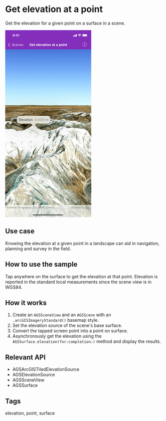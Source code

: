 # Get elevation at a point

Get the elevation for a given point on a surface in a scene.

![Elevation at point](get-elevation-at-point.png)

## Use case

Knowing the elevation at a given point in a landscape can aid in navigation, planning and survey in the field.

## How to use the sample

Tap anywhere on the surface to get the elevation at that point. Elevation is reported in the standard local measurements since the scene view is in WGS84.

## How it works

1. Create an `AGSSceneView` and an `AGSScene` with an `.arcGISImageryStandard()` basemap style.
2. Set the elevation source of the scene's base surface.
3. Convert the tapped screen point into a point on surface.
4. Asynchronously get the elevation using the `AGSSurface.elevation(for:completion:)` method and display the results.

## Relevant API

* AGSArcGISTiledElevationSource
* AGSElevationSource
* AGSSceneView
* AGSSurface

## Tags

elevation, point, surface
